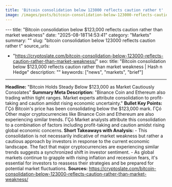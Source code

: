 ```yaml
---
title: 'Bitcoin consolidation below 123000 reflects caution rather t'
image: /images/posts/bitcoin-consolidation-below-123000-reflects-caution-rather-t.jpg
---
```


﻿---
title: "Bitcoin consolidation below $123,000 reflects caution rather than market weakness"
date: "2025-08-18T14:53:41"
category: "Markets"
summary: ""
slug: "bitcoin consolidation below 123000 reflects caution rather t"
source_urls:
  - "https://cryptoslate.com/bitcoin-consolidation-below-123000-reflects-caution-rather-than-market-weakness/"
seo:
  title: "Bitcoin consolidation below $123,000 reflects caution rather than market weakness | Hash n Hedge"
  description: ""
  keywords: ["news", "markets", "brief"]
---
**Headline:**  "Bitcoin Holds Steady Below $123,000 as Market Cautiously Consolates"  **Summary Meta Description:** "Binance Coin and Ethereum also trading within tight ranges. Market experts attribute consolidation to profit-taking and caution amidst rising economic uncertainty."  **Bullet Key Points:**  ΓÇó Bitcoin's price has been consolidating below the $123,000 mark. ΓÇó Other major cryptocurrencies like Binance Coin and Ethereum are also experiencing similar trends. ΓÇó Market analysts attribute this consolidation to a combination of factors including profit-taking and caution amidst rising global economic concerns.  **Short Takeaways with Analysis:**   - This consolidation is not necessarily indicative of market weakness but rather a cautious approach by investors in response to the current economic landscape. The fact that major cryptocurrencies are experiencing similar trends suggests a synchronized shift in investor sentiment. - As global markets continue to grapple with rising inflation and recession fears, it's essential for investors to reassess their strategies and be prepared for potential market fluctuations.  **Sources:** https://cryptoslate.com/bitcoin-consolidation-below-123000-reflects-caution-rather-than-market-weakness/